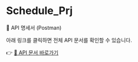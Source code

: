 # Schedule_Prj

📘 API 명세서 (Postman)

아래 링크를 클릭하면 전체 API 문서를 확인할 수 있습니다.

👉 [🔗 API 문서 바로가기](https://documenter.getpostman.com/view/34889512/2sB2jAaSsc)


